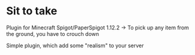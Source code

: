 # Sit to take
Plugin for Minecraft Spigot/PaperSpigot 1.12.2 -> To pick up any item from the ground, you have to crouch down

Simple plugin, which add some "realism" to your server